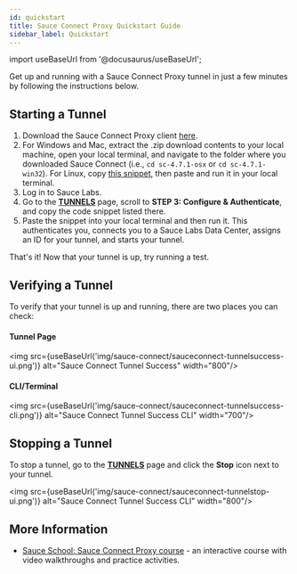 ```yaml
---
id: quickstart
title: Sauce Connect Proxy Quickstart Guide
sidebar_label: Quickstart
---
```

import useBaseUrl from '@docusaurus/useBaseUrl';

Get up and running with a Sauce Connect Proxy tunnel in just a few minutes by following the instructions below.

## Starting a Tunnel

1. Download the Sauce Connect Proxy client [here](/secure-connections/sauce-connect/installation).
2. For Windows and Mac, extract the .zip download contents to your local machine, open your local terminal, and navigate to the folder where you downloaded Sauce Connect (i.e., `cd sc-4.7.1-osx` or `cd sc-4.7.1-win32`). For Linux, copy [this snippet](/secure-connections/sauce-connect/installation/#linux), then paste and run it in your local terminal.
3. Log in to Sauce Labs.
4. Go to the [**TUNNELS**](https://app.saucelabs.com/tunnels) page, scroll to **STEP 3: Configure & Authenticate**, and copy the code snippet listed there.
5. Paste the snippet into your local terminal and then run it. This authenticates you, connects you to a Sauce Labs Data Center, assigns an ID for your tunnel, and starts your tunnel.

That's it! Now that your tunnel is up, try running a test.


## Verifying a Tunnel

To verify that your tunnel is up and running, there are two places you can check:

#### Tunnel Page
<img src={useBaseUrl('img/sauce-connect/sauceconnect-tunnelsuccess-ui.png')} alt="Sauce Connect Tunnel Success" width="800"/>

#### CLI/Terminal
<img src={useBaseUrl('img/sauce-connect/sauceconnect-tunnelsuccess-cli.png')} alt="Sauce Connect Tunnel Success CLI" width="700"/>


## Stopping a Tunnel

To stop a tunnel, go to the [**TUNNELS**](https://app.saucelabs.com/tunnels) page and click the **Stop** icon next to your tunnel.

<img src={useBaseUrl('img/sauce-connect/sauceconnect-tunnelstop-ui.png')} alt="Sauce Connect Tunnel Success CLI" width="800"/>


## More Information

* [Sauce School: Sauce Connect Proxy course](https://training.saucelabs.com/sauceconnect/) - an interactive course with video walkthroughs and practice activities.
